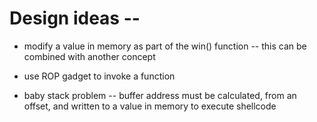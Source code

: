 # Design ideas --

* modify a value in memory as part of the win() function -- this can be combined with another concept
* use ROP gadget to invoke a function

* baby stack problem -- buffer address must be calculated, from an offset, and written to a value in memory
to execute shellcode
